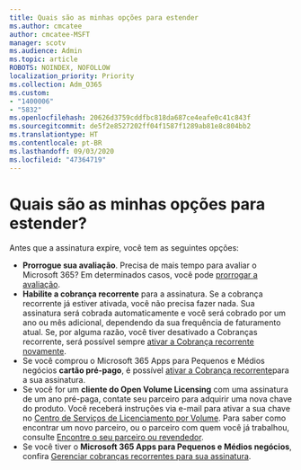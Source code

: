 ```yaml
---
title: Quais são as minhas opções para estender
ms.author: cmcatee
author: cmcatee-MSFT
manager: scotv
ms.audience: Admin
ms.topic: article
ROBOTS: NOINDEX, NOFOLLOW
localization_priority: Priority
ms.collection: Adm_O365
ms.custom:
- "1400006"
- "5832"
ms.openlocfilehash: 20626d3759cddfbc818da687ce4eafe0c41c843f
ms.sourcegitcommit: de5f2e8527202ff04f1587f1289ab81e8c804bb2
ms.translationtype: HT
ms.contentlocale: pt-BR
ms.lasthandoff: 09/03/2020
ms.locfileid: "47364719"
---
```

# <a name="what-are-my-options-to-extend"></a>Quais são as minhas opções para estender?

Antes que a assinatura expire, você tem as seguintes opções:

- **Prorrogue sua avaliação**.  Precisa de mais tempo para avaliar o Microsoft 365? Em determinados casos, você pode [prorrogar a avaliação](https://docs.microsoft.com/microsoft-365/commerce/extend-your-trial).  
- **Habilite a cobrança recorrente** para a assinatura. Se a cobrança recorrente já estiver ativada, você não precisa fazer nada. Sua assinatura será cobrada automaticamente e você será cobrado por um ano ou mês adicional, dependendo da sua frequência de faturamento atual. Se, por alguma razão, você tiver desativado a Cobranças recorrente, será possível sempre [ativar a Cobrança recorrente novamente](https://docs.microsoft.com/microsoft-365/commerce/subscriptions/renew-your-subscription).
- Se você comprou o Microsoft 365 Apps para Pequenos e Médios negócios **cartão pré-pago**, é possível [ativar a Cobrança recorrente](https://docs.microsoft.com/microsoft-365/commerce/subscriptions/renew-your-subscription)para a sua assinatura.
- Se você for um **cliente do Open Volume Licensing** com uma assinatura de um ano pré-paga, contate seu parceiro para adquirir uma nova chave do produto. Você receberá instruções via e-mail para ativar a sua chave no [Centro de Serviços de Licenciamento por Volume](https://go.microsoft.com/fwlink/p/?LinkID=282016). Para saber como encontrar um novo parceiro, ou o parceiro com quem você já trabalhou, consulte [Encontre o seu parceiro ou revendedor](https://docs.microsoft.com/microsoft-365/admin/manage/find-your-partner-or-reseller).
- Se você tiver o **Microsoft 365 Apps para Pequenos e Médios negócios**, confira [Gerenciar cobranças recorrentes para sua assinatura](https://docs.microsoft.com/microsoft-365/commerce/subscriptions/renew-your-subscription).
